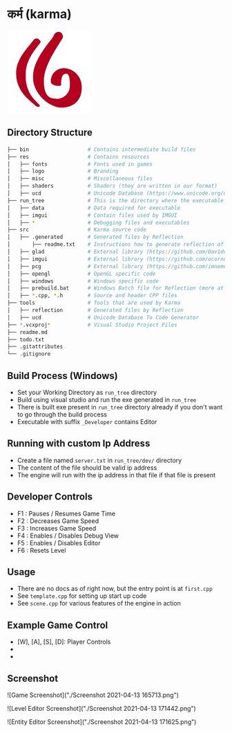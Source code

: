 # कर्म (karma)

![Logo](res/logo/karma.png)

## Directory Structure
```bash
├── bin					  # Contains intermediate build files
├── res					  # Contains resources
│   ├── fonts			  # Fonts used in games
│   ├── logo			  # Branding
│   ├── misc			  # Miscellaneous files
│   ├── shaders			  # Shaders (they are written in our format)
│   ├── ucd				  # Unicode Database (https://www.unicode.org/ucd/)
├── run_tree			  # This is the directory where the executable is ran from
│   ├── data			  # Data required for executable
│   ├── imgui			  # Contain files used by IMGUI
│   ├── *				  # Debugging files and executables
├── src					  # Karma source code
│   ├── .generated		  # Generated files by Reflection
│		├── readme.txt	  # Instructions how to generate reflection of code and use it
│   ├── glad			  # External library (https://github.com/Dav1dde/glad)
│   ├── imgui			  # External library (https://github.com/ocornut/imgui)
│   ├── pcg				  # External library (https://github.com/imneme/pcg-c-basic)
│   ├── opengl			  # OpenGL specific code
│   ├── windows			  # Windows specific code
│   ├── prebuild.bat	  # Windows Batch file for Reflection (more at .generated/readme.txt)
│   ├── *.cpp, *.h		  # Source and header CPP files
├── tools				  # Tools that are used by Karma
│   ├── reflection		  # Generated files by Reflection
│   ├── ucd				  # Unicode Database To Code Generator
├── *.vcxproj*			  # Visual Studio Project Files
├── readme.md
├── todo.txt
├── .gitattributes
└── .gitignore
```

## Build Process (Windows)
- Set your Working Directory as `run_tree` directory
- Build using visual studio and run the exe generated in `run_tree`
- There is built exe present in `run_tree` directory already if you don't want to go through the build process
- Executable with suffix `_Developer` contains Editor

## Running with custom Ip Address
- Create a file named `server.txt` in `run_tree/dev/` directory
- The content of the file should be valid ip address
- The engine will run with the ip address in that file if that file is present

## Developer Controls
- F1 : Pauses / Resumes Game Time
- F2 : Decreases Game Speed
- F3 : Increases Game Speed
- F4 : Enables / Disables Debug View
- F5 : Enables / Disables Editor
- F6 : Resets Level

## Usage
- There are no docs as of right now, but the entry point is at `first.cpp`
- See `template.cpp` for setting up start up code
- See `scene.cpp` for various features of the engine in action

## Example Game Control
- [W], [A], [S], [D]: Player Controls
- [Space]: Attack
- [Mouse Movement]: Target

## Screenshot
![Game Screenshot]("./Screenshot 2021-04-13 165713.png")

![Level Editor Screenshot]("./Screenshot 2021-04-13 171442.png")

![Entity Editor Screenshot]("./Screenshot 2021-04-13 171625.png")

